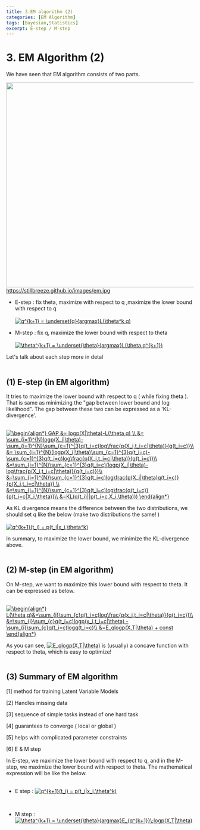 ```yaml
---
title: 3.EM algorithm (2)
categories: [EM Algorithm]
tags: [Bayesian,Statistics]
excerpt: E-step / M-step
---
```


# 3. EM Algorithm (2)
<script src="https://cdn.mathjax.org/mathjax/latest/MathJax.js?config=TeX-AMS-MML_HTMLorMML" type="text/javascript"></script>

We have seen that EM algorithm consists of two parts.
<br>

<img src="https://stillbreeze.github.io/images/em.jpg" width="550" /> <br>
https://stillbreeze.github.io/images/em.jpg
<br>

- E-step : fix theta, maximize with respect to q ,maximize the lower bound with respect to q <br> <br>
<a href="https://www.codecogs.com/eqnedit.php?latex=q^{k&plus;1}&space;=&space;\underset{q}{argmax}L(\theta^k,q)" target="_blank"><img src="https://latex.codecogs.com/gif.latex?q^{k&plus;1}&space;=&space;\underset{q}{argmax}L(\theta^k,q)" title="q^{k+1} = \underset{q}{argmax}L(\theta^k,q)" /></a>

- M-step : fix q, maximize the lower bound with respect to theta <br> <br>
<a href="https://www.codecogs.com/eqnedit.php?latex=\theta^{k&plus;1}&space;=&space;\underset{\theta}{argmax}L(\theta,q^{k&plus;1})" target="_blank"><img src="https://latex.codecogs.com/gif.latex?\theta^{k&plus;1}&space;=&space;\underset{\theta}{argmax}L(\theta,q^{k&plus;1})" title="\theta^{k+1} = \underset{\theta}{argmax}L(\theta,q^{k+1})" /></a>

Let's talk about each step more in detal
<br>
<br>

## (1) E-step (in EM algorithm)
It tries to maximize the lower bound with respect to q ( while fixing theta ). That is same as minimizing the "gap between lower bound and log likelihood". The gap between these two can be expressed as a 'KL-divergence'.
<br>
<br>

<a href="https://www.codecogs.com/eqnedit.php?latex=\begin{align*}&space;GAP&space;&=&space;logp(X|\theta)-L(\theta,q)&space;\\&space;&=&space;\sum_{i=1}^{N}logp(X_i|\theta)-\sum_{i=1}^{N}\sum_{c=1}^{3}q(t_i=c)log\frac{p(X_i,t_i=c|\theta)}{q(t_i=c)}\\&space;&=&space;\sum_{i=1}^{N}(logp(X_i|\theta)\sum_{c=1}^{3}q(t_i=c)-\sum_{c=1}^{3}q(t_i=c)log\frac{p(X_i,t_i=c|\theta)}{q(t_i=c)}\\&space;&=\sum_{i=1}^{N}\sum_{c=1}^{3}q(t_i=c)(logp(X_i|\theta)-log\frac{p(X_i,t_i=c|\theta)}{q(t_i=c)})\\&space;&=\sum_{i=1}^{N}\sum_{c=1}^{3}q(t_i=c)log\frac{p(X_i|\theta)q(t_i=c)}{p(X_i,t_i=c|\theta)}&space;\\&space;&=\sum_{i=1}^{N}\sum_{c=1}^{3}q(t_i=c)log\frac{q(t_i=c)}{p(t_i=c|X_i,\theta)}\\&space;&=KL(q(t_i)||p(t_i=c,X_i,\theta)))&space;\end{align*}" target="_blank"><img src="https://latex.codecogs.com/gif.latex?\begin{align*}&space;GAP&space;&=&space;logp(X|\theta)-L(\theta,q)&space;\\&space;&=&space;\sum_{i=1}^{N}logp(X_i|\theta)-\sum_{i=1}^{N}\sum_{c=1}^{3}q(t_i=c)log\frac{p(X_i,t_i=c|\theta)}{q(t_i=c)}\\&space;&=&space;\sum_{i=1}^{N}(logp(X_i|\theta)\sum_{c=1}^{3}q(t_i=c)-\sum_{c=1}^{3}q(t_i=c)log\frac{p(X_i,t_i=c|\theta)}{q(t_i=c)}\\&space;&=\sum_{i=1}^{N}\sum_{c=1}^{3}q(t_i=c)(logp(X_i|\theta)-log\frac{p(X_i,t_i=c|\theta)}{q(t_i=c)})\\&space;&=\sum_{i=1}^{N}\sum_{c=1}^{3}q(t_i=c)log\frac{p(X_i|\theta)q(t_i=c)}{p(X_i,t_i=c|\theta)}&space;\\&space;&=\sum_{i=1}^{N}\sum_{c=1}^{3}q(t_i=c)log\frac{q(t_i=c)}{p(t_i=c|X_i,\theta)}\\&space;&=KL(q(t_i)||p(t_i=c,X_i,\theta)))&space;\end{align*}" title="\begin{align*} GAP &= logp(X|\theta)-L(\theta,q) \\ &= \sum_{i=1}^{N}logp(X_i|\theta)-\sum_{i=1}^{N}\sum_{c=1}^{3}q(t_i=c)log\frac{p(X_i,t_i=c|\theta)}{q(t_i=c)}\\ &= \sum_{i=1}^{N}(logp(X_i|\theta)\sum_{c=1}^{3}q(t_i=c)-\sum_{c=1}^{3}q(t_i=c)log\frac{p(X_i,t_i=c|\theta)}{q(t_i=c)}\\ &=\sum_{i=1}^{N}\sum_{c=1}^{3}q(t_i=c)(logp(X_i|\theta)-log\frac{p(X_i,t_i=c|\theta)}{q(t_i=c)})\\ &=\sum_{i=1}^{N}\sum_{c=1}^{3}q(t_i=c)log\frac{p(X_i|\theta)q(t_i=c)}{p(X_i,t_i=c|\theta)} \\ &=\sum_{i=1}^{N}\sum_{c=1}^{3}q(t_i=c)log\frac{q(t_i=c)}{p(t_i=c|X_i,\theta)}\\ &=KL(q(t_i)||p(t_i=c,X_i,\theta))) \end{align*}" /></a>
<br>

As KL divergence means the difference between the two distributions, we should set q like the below (make two distributions the same! )
<br>
<br>
<a href="https://www.codecogs.com/eqnedit.php?latex=q^{k&plus;1}(t_i)&space;=&space;p(t_i|x_i,\theta^k)" target="_blank"><img src="https://latex.codecogs.com/gif.latex?q^{k&plus;1}(t_i)&space;=&space;p(t_i|x_i,\theta^k)" title="q^{k+1}(t_i) = p(t_i|x_i,\theta^k)" /></a>
<br>

In summary, to maximize the lower bound, we minimize the KL-divergence above.
<br>
<br>

## (2) M-step (in EM algorithm)
On M-step, we want to maximize this lower bound with respect to theta. It can be expressed as below.
<br>
<br>

<a href="https://www.codecogs.com/eqnedit.php?latex=\begin{align*}&space;L(\theta,q)&=\sum_{i}\sum_{c}q(t_i=c)log\frac{p(x_i,t_i=c|\theta)}{q(t_i=c)}\\&space;&=\sum_{i}\sum_{c}q(t_i=c)logp(x_i,t_i=c|\theta)&space;-&space;\sum_{i}\sum_{c}q(t_i=c)logq(t_i=c)\\&space;&=E_qlogp(X,T|\theta)&space;&plus;&space;const&space;\end{align*}" target="_blank"><img src="https://latex.codecogs.com/gif.latex?\begin{align*}&space;L(\theta,q)&=\sum_{i}\sum_{c}q(t_i=c)log\frac{p(x_i,t_i=c|\theta)}{q(t_i=c)}\\&space;&=\sum_{i}\sum_{c}q(t_i=c)logp(x_i,t_i=c|\theta)&space;-&space;\sum_{i}\sum_{c}q(t_i=c)logq(t_i=c)\\&space;&=E_qlogp(X,T|\theta)&space;&plus;&space;const&space;\end{align*}" title="\begin{align*} L(\theta,q)&=\sum_{i}\sum_{c}q(t_i=c)log\frac{p(x_i,t_i=c|\theta)}{q(t_i=c)}\\ &=\sum_{i}\sum_{c}q(t_i=c)logp(x_i,t_i=c|\theta) - \sum_{i}\sum_{c}q(t_i=c)logq(t_i=c)\\ &=E_qlogp(X,T|\theta) + const \end{align*}" /></a>
<br> 

As you can see, <a href="https://www.codecogs.com/eqnedit.php?latex=E_qlogp(X,T|\theta)" target="_blank"><img src="https://latex.codecogs.com/gif.latex?E_qlogp(X,T|\theta)" title="E_qlogp(X,T|\theta)" /></a> is (usually) a concave function with respect to theta, which is easy to optimize!
<br>
<br>

## (3) Summary of EM algorithm 
[1] method for training Latent Variable Models 
<br>

[2] Handles missing data 
<br>

[3] sequence of simple tasks instead of one hard task 
<br>

[4] guarantees to converge ( local or global ) 
<br>

[5] helps with complicated parameter constraints
<br>

[6] E & M step 
<br>

In E-step, we maximize the lower bound with respect to q, and in the M-step, we maximize the lower bound with respect to theta. The mathematical expression will be like the below.
<br>
<br>
- E step : <a href="https://www.codecogs.com/eqnedit.php?latex=q^{k&plus;1}(t_i)&space;=&space;p(t_i|x_i,\theta^k)" target="_blank"><img src="https://latex.codecogs.com/gif.latex?q^{k&plus;1}(t_i)&space;=&space;p(t_i|x_i,\theta^k)" title="q^{k+1}(t_i) = p(t_i|x_i,\theta^k)" /></a>
<br>

- M step : <a href="https://www.codecogs.com/eqnedit.php?latex=\theta^{k&plus;1}&space;=&space;\underset{\theta}{argmax}E_{q^{k&plus;1}}\;logp(X,T|\theta)" target="_blank"><img src="https://latex.codecogs.com/gif.latex?\theta^{k&plus;1}&space;=&space;\underset{\theta}{argmax}E_{q^{k&plus;1}}\;logp(X,T|\theta)" title="\theta^{k+1} = \underset{\theta}{argmax}E_{q^{k+1}}\;logp(X,T|\theta)" /></a>
